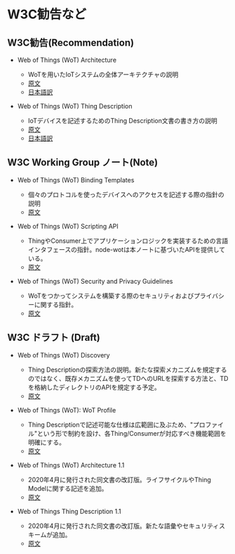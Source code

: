 # W3C勧告など

## W3C勧告(Recommendation)

- Web of Things (WoT) Architecture
  - WoTを用いたIoTシステムの全体アーキテクチャの説明
  - [原文](https://www.w3.org/TR/wot-architecture/)
  - [日本語訳](wot-architecture/index.html ":ignore")


- Web of Things (WoT) Thing Description
  - IoTデバイスを記述するためのThing Description文書の書き方の説明
  - [原文](https://www.w3.org/TR/wot-thing-description/)
  - [日本語訳](http://www.asahi-net.or.jp/~ax2s-kmtn/internet/wot/REC-wot-thing-description-20200409.html)

## W3C Working Group ノート(Note)

- Web of Things (WoT) Binding Templates
  - 個々のプロトコルを使ったデバイスへのアクセスを記述する際の指針の説明
  - [原文](https://www.w3.org/TR/wot-binding-templates/)

- Web of Things (WoT) Scripting API
  - ThingやConsumer上でアプリケーションロジックを実装するための言語インタフェースの指針。node-wotは本ノートに基づいたAPIを提供している。
  - [原文](https://www.w3.org/TR/wot-scripting-api/)

- Web of Things (WoT) Security and Privacy Guidelines
  - WoTをつかってシステムを構築する際のセキュリティおよびプライバシーに関する指針。
  - [原文](https://www.w3.org/TR/wot-security/)

## W3C ドラフト (Draft)
- Web of Things (WoT) Discovery
  - Thing Descriptionの探索方法の説明。新たな探索メカニズムを規定するのではなく、既存メカニズムを使ってTDへのURLを探索する方法と、TDを格納したディレクトリのAPIを規定する予定。
  - [原文](https://w3c.github.io/wot-discovery/)

- Web of Things (WoT): WoT Profile
  - Thing Descriptionで記述可能な仕様は広範囲に及ぶため、"プロファイル"という形で制約を設け、各Thing/Consumerが対応すべき機能範囲を明確にする。
  - [原文](https://w3c.github.io/wot-profile/)

- Web of Things (WoT) Architecture 1.1
  - 2020年4月に発行された同文書の改訂版。ライフサイクルやThing Modelに関する記述を追加。
  - [原文](https://w3c.github.io/wot-architecture/)

- Web of Things Thing Description 1.1
  - 2020年4月に発行された同文書の改訂版。新たな語彙やセキュリティスキームが追加。
  - [原文](https://w3c.github.io/wot-thing-description/)


